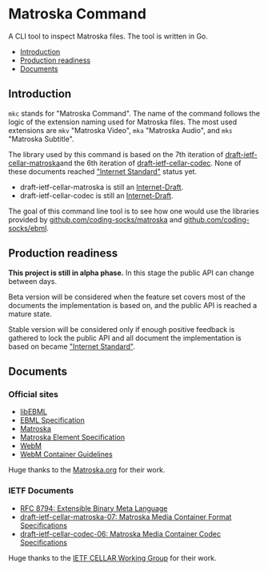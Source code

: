 # Matroska Command

A CLI tool to inspect Matroska files. The tool is written in Go.

- [Introduction](#introduction)
- [Production readiness](#production-readiness)
- [Documents](#documents)

## Introduction

`mkc` stands for "Matroska Command". The name of the command follows the logic of the extension naming used for Matroska files. The most used extensions are `mkv` "Matroska Video", `mka` "Matroska Audio", and `mks` "Matroska Subtitle".

The library used by this command is based on the 7th iteration of [draft-ietf-cellar-matroska][draft-ietf-cellar-matroska-07]and the 6th iteration of [draft-ietf-cellar-codec][draft-ietf-cellar-codec-06]. None of these documents reached ["Internet Standard"](https://tools.ietf.org/html/rfc2026#section-4.1.3) status yet.

- draft-ietf-cellar-matroska is still an [Internet-Draft](https://tools.ietf.org/html/rfc2026#section-2.2).
- draft-ietf-cellar-codec is still an [Internet-Draft](https://tools.ietf.org/html/rfc2026#section-2.2).

The goal of this command line tool is to see how one would use the libraries provided by [github.com/coding-socks/matroska](https://github.com/coding-socks/matroska) and [github.com/coding-socks/ebml](https://github.com/coding-socks/ebml).

## Production readiness

**This project is still in alpha phase.** In this stage the public API can change between days.

Beta version will be considered when the feature set covers most of the documents the implementation is based on, and the public API is reached a mature state.

Stable version will be considered only if enough positive feedback is gathered to lock the public API and all document the implementation is based on became ["Internet Standard"](https://tools.ietf.org/html/rfc2026#section-4.1.3).

## Documents

### Official sites

- [libEBML](http://matroska-org.github.io/libebml/)
- [EBML Specification](https://matroska-org.github.io/libebml/specs.html)
- [Matroska](https://www.matroska.org/index.html)
- [Matroska Element Specification](https://matroska.org/technical/elements.html)
- [WebM](https://www.webmproject.org/)
- [WebM Container Guidelines](https://www.webmproject.org/docs/container/)

Huge thanks to the [Matroska.org](https://www.matroska.org/) for their work.

### IETF Documents

- [RFC 8794: Extensible Binary Meta Language][rfc8794]
- [draft-ietf-cellar-matroska-07: Matroska Media Container Format Specifications][draft-ietf-cellar-matroska-07]
- [draft-ietf-cellar-codec-06: Matroska Media Container Codec Specifications][draft-ietf-cellar-codec-06]

Huge thanks to the [IETF CELLAR Working Group](https://datatracker.ietf.org/wg/cellar/charter/) for their work.

[rfc8794]: https://tools.ietf.org/html/rfc8794
[draft-ietf-cellar-matroska-07]: https://www.ietf.org/archive/id/draft-ietf-cellar-matroska-07.html
[draft-ietf-cellar-codec-06]: https://www.ietf.org/archive/id/draft-ietf-cellar-codec-06.html
